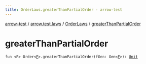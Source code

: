 ```yaml
---
title: OrderLaws.greaterThanPartialOrder - arrow-test
---
```


[arrow-test](../../index.html) / [arrow.test.laws](../index.html) / [OrderLaws](index.html) / [greaterThanPartialOrder](./greater-than-partial-order.html)

# greaterThanPartialOrder

`fun <F> Order<`[`F`](greater-than-partial-order.html#F)`>.greaterThanPartialOrder(fGen: Gen<`[`F`](greater-than-partial-order.html#F)`>): `[`Unit`](https://kotlinlang.org/api/latest/jvm/stdlib/kotlin/-unit/index.html)